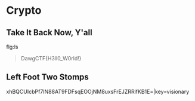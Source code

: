 # Crypto

## Take It Back Now, Y'all

flg:ls

> DawgCTF{H3ll0_W0rld!}

## Left Foot Two Stomps

xhBQCUIcbPf7IN88AT9FDFsqEOOjNM8uxsFrEJZRRifKB1E=|key=visionary